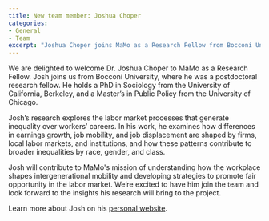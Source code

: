 ```yaml
---
title: New team member: Joshua Choper
categories:
- General
- Team
excerpt: "Joshua Choper joins MaMo as a Research Fellow from Bocconi University."
---
```


We are delighted to welcome Dr. Joshua Choper to MaMo as a Research Fellow. Josh joins us from Bocconi University, where he was a postdoctoral research fellow. He holds a PhD in Sociology from the University of California, Berkeley, and a Master’s in Public Policy from the University of Chicago. 

Josh’s research explores the labor market processes that generate inequality over workers’ careers. In his work, he examines how differences in earnings growth, job mobility, and job displacement are shaped by firms, local labor markets, and institutions, and how these patterns contribute to broader inequalities by race, gender, and class. 

Josh will contribute to MaMo's mission of understanding how the workplace shapes intergenerational mobility and developing strategies to promote fair opportunity in the labor market. We’re excited to have him join the team and look forward to the insights his research will bring to the project.

Learn more about Josh on his [personal website](https://joshuachoper.github.io/).
